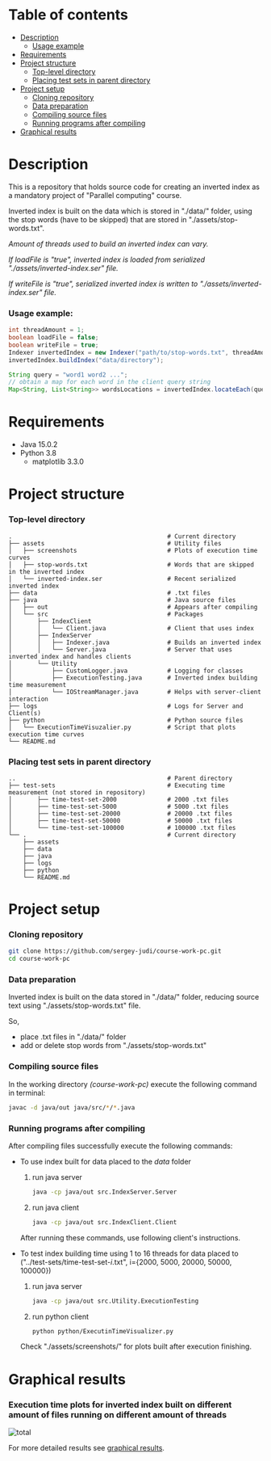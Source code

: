 # Table of contents
- [Description](#Description)
    * [Usage example](#Usage-example)
- [Requirements](#Requirements)
- [Project structure](#Project-structure)
    * [Top-level directory](#Top-level-directory)
    * [Placing test sets in parent directory](#Placing-test-sets-in-parent-directory)
- [Project setup](#Project-setup)
    * [Cloning repository](#Cloning-repository)
    * [Data preparation](#Data-preparation)
    * [Compiling source files](#Compiling-source-files)
    * [Running programs after compiling](#Running-programs-after-compiling)
- [Graphical results](#Graphical-results)

# Description
This is a repository that holds source code for creating an inverted index as a mandatory project of "Parallel computing" course.

Inverted index is built on the data which is stored in "./data/" folder, using the stop words (have to be skipped) that are stored in "./assets/stop-words.txt".

_Amount of threads used to build an inverted index can vary._

_If loadFile is "true", inverted index is loaded from serialized "./assets/inverted-index.ser" file._

_If writeFile is "true", serialized inverted index is written to "./assets/inverted-index.ser" file._
 
### Usage example:
```java
int threadAmount = 1;
boolean loadFile = false;
boolean writeFile = true;
Indexer invertedIndex = new Indexer("path/to/stop-words.txt", threadAmount, loadFile, writeFile);
invertedIndex.buildIndex("data/directory");

String query = "word1 word2 ...";
// obtain a map for each word in the client query string
Map<String, List<String>> wordsLocations = invertedIndex.locateEach(query);
```

# Requirements
- Java 15.0.2
- Python 3.8
    - matplotlib 3.3.0

# Project structure
### Top-level directory
    .                                           # Current directory
    ├── assets                                  # Utility files
    │   ├── screenshots                         # Plots of execution time curves
    │   ├── stop-words.txt                      # Words that are skipped in the inverted index
    │   └── inverted-index.ser                  # Recent serialized inverted index
    ├── data                                    # .txt files
    ├── java                                    # Java source files
    │   ├── out                                 # Appears after compiling
    │   └── src                                 # Packages
    │       ├── IndexClient     
    │       │   └── Client.java                 # Client that uses index
    │       ├── IndexServer
    │       │   ├── Indexer.java                # Builds an inverted index
    │       │   └── Server.java                 # Server that uses inverted index and handles clients
    │       └── Utility
    │           ├── CustomLogger.java           # Logging for classes
    │           ├── ExecutionTesting.java       # Inverted index building time measurement
    │           └── IOStreamManager.java        # Helps with server-client interaction  
    ├── logs                                    # Logs for Server and Client(s)
    ├── python                                  # Python source files
    │   └── ExecutionTimeVisuzalier.py          # Script that plots execution time curves
    └── README.md

### Placing test sets in parent directory
    ..                                          # Parent directory
    ├── test-sets                               # Executing time measurement (not stored in repository)
    │       ├── time-test-set-2000              # 2000 .txt files
    │       ├── time-test-set-5000              # 5000 .txt files  
    │       ├── time-test-set-20000             # 20000 .txt files  
    │       ├── time-test-set-50000             # 50000 .txt files 
    │       └── time-test-set-100000            # 100000 .txt files 
    └── .                                       # Current directory
        ├── assets
        ├── data        
        ├── java        
        ├── logs 
        ├── python
        └── README.md

# Project setup
### Cloning repository
```sh
git clone https://github.com/sergey-judi/course-work-pc.git
cd course-work-pc
```

### Data preparation
Inverted index is built on the data stored in "./data/" folder, reducing source text using "./assets/stop-words.txt" file.

So,
- place .txt files in "./data/" folder
- add or delete stop words from "./assets/stop-words.txt"

### Compiling source files
In the working directory _(course-work-pc)_ execute the following command in terminal:
```sh
javac -d java/out java/src/*/*.java
```

### Running programs after compiling
After compiling files successfully execute the following commands:
- To use index built for data placed to the _data_ folder
    1. run java server
        ```sh
        java -cp java/out src.IndexServer.Server
        ```
    2. run java client
        ```sh
        java -cp java/out src.IndexClient.Client
        ```
    After running these commands, use following client's instructions.

- To test index building time using 1 to 16 threads for data placed to ("\../test-sets/time-test-set-_i_.txt", i={2000, 5000, 20000, 50000, 100000})
    1. run java server
        ```sh
        java -cp java/out src.Utility.ExecutionTesting
        ```
    2. run python client
        ```sh
        python python/ExecutinTimeVisualizer.py
        ```
    Check "./assets/screenshots/" for plots built after execution finishing.

# Graphical results
### Execution time plots for inverted index built on different amount of files running on different amount of threads
![total](./assets/screenshots/exec-time-total.png)

For more detailed results see [graphical results](./assets/screenshots/GRAPHICAL-RESULTS.md).
